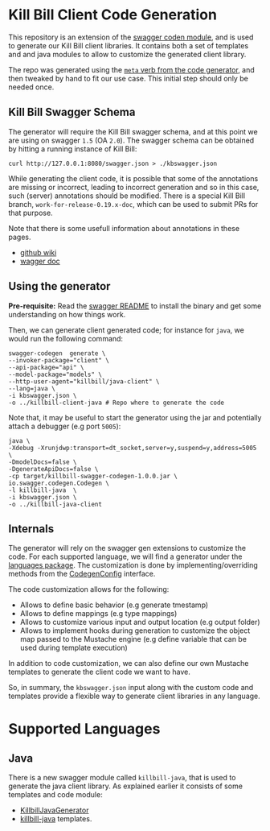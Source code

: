 # Kill Bill Client Code Generation

This repository is an extension of the [swagger coden module](https://github.com/swagger-api/swagger-codegen#making-your-own-codegen-modules),
and is used to generate our Kill Bill client libraries. It contains both a set of templates and and java modules to allow to customize the generated client library.


The repo was generated using the [`meta` verb from the code generator](https://github.com/swagger-api/swagger-codegen#making-your-own-codegen-modules),
and then tweaked by hand to fit our use case. This initial step should only be needed once.

## Kill Bill Swagger Schema

The generator will require the Kill Bill swagger schema, and at this point we are using on swagger `1.5` (OA `2.0`).
The swagger schema can be obtained by hitting a running instance of Kill Bill:

```
curl http://127.0.0.1:8080/swagger.json > ./kbswagger.json 
```

While generating the client code, it is possible that some of the annotations are missing or incorrect, leading to incorrect generation
and so in this case, such (server) annotations should be modified. There is a special Kill Bill branch, `work-for-release-0.19.x-doc`,
which can be used to submit PRs for that purpose.

Note that there is some usefull information about annotations in these pages.

* [github wiki](https://github.com/swagger-api/swagger-core/wiki/Annotations-1.5.X)
* [wagger doc](https://swagger.io/docs/specification/2-0/)


## Using the generator

**Pre-requisite:** Read the [swagger README](https://github.com/swagger-api/swagger-codegen/blob/master/README.md) to install the binary
and get some understanding on how things work.


Then, we can generate client generated code; for instance for `java`, we would run the following command:

```
swagger-codegen  generate \
--invoker-package="client" \
--api-package="api" \
--model-package="models" \
--http-user-agent="killbill/java-client" \
--lang=java \
-i kbswagger.json \
-o ../killbill-client-java # Repo where to generate the code
```

Note that, it may be useful to start the generator using the jar and potentially attach a debugger (e.g port `5005`):

```
java \
-Xdebug -Xrunjdwp:transport=dt_socket,server=y,suspend=y,address=5005 \
-DmodelDocs=false \
-DgenerateApiDocs=false \
-cp target/killbill-swagger-codegen-1.0.0.jar \
io.swagger.codegen.Codegen \
-l killbill-java  \
-i kbswagger.json \
-o ../killbill-java-client
```

## Internals

The generator will rely on the swagger gen extensions to customize the code. For each supported language,
we will find a generator under the [languages package](https://github.com/killbill/killbill-swagger-coden/tree/master/src/main/java/org/killbill/billing/codegen/languages).
The customization is done by implementing/overriding methods from the [CodegenConfig](https://github.com/swagger-api/swagger-codegen/blob/master/modules/swagger-codegen/src/main/java/io/swagger/codegen/CodegenConfig.java)
interface.

The code customization allows for the following:

* Allows to define basic behavior (e.g generate tmestamp)
* Allows to define mappings (e.g type mappings)
* Allows to customize various input and output location (e.g output folder)
* Allows to implement hooks during generation to customize the object map passed to the Mustache engine (e.g define variable that can be used during template execution)

In addition to code customization, we can also define our own Mustache templates to generate the client code we want to have.

So, in summary, the `kbswagger.json` input along with the custom code and templates provide a flexible way to generate client libraries in any language.

# Supported Languages

## Java

There is a new swagger module called `killbill-java`, that is used to generate the java client library. As explained earlier
it consists of some templates and code module:

* [KillbillJavaGenerator](https://github.com/killbill/killbill-swagger-coden/blob/master/src/main/java/org/killbill/billing/codegen/languages/KillbillJavaGenerator.java)
* [killbill-java](https://github.com/killbill/killbill-swagger-coden/tree/master/src/main/resources/killbill-java) templates.




